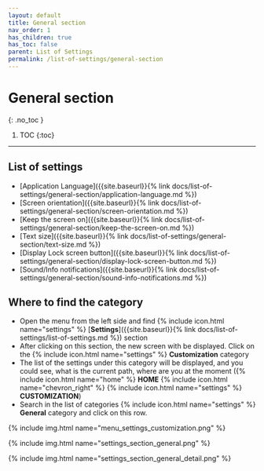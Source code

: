 ```yaml
---
layout: default
title: General section
nav_order: 1
has_children: true
has_toc: false
parent: List of Settings
permalink: /list-of-settings/general-section
---
```


# General section
{: .no_toc }

1. TOC
{:toc}

---

## List of settings
- [Application Language]({{site.baseurl}}{% link docs/list-of-settings/general-section/application-language.md %})
- [Screen orientation]({{site.baseurl}}{% link docs/list-of-settings/general-section/screen-orientation.md %})
- [Keep the screen on]({{site.baseurl}}{% link docs/list-of-settings/general-section/keep-the-screen-on.md %})
- [Text size]({{site.baseurl}}{% link docs/list-of-settings/general-section/text-size.md %})
- [Display Lock screen button]({{site.baseurl}}{% link docs/list-of-settings/general-section/display-lock-screen-button.md %})
- [Sound/Info notifications]({{site.baseurl}}{% link docs/list-of-settings/general-section/sound-info-notifications.md %})

## Where to find the category
- Open the menu from the left side and find {% include icon.html name="settings" %} [**Settings**]({{site.baseurl}}{% link docs/list-of-settings/list-of-settings.md %}) section
- After clicking on this section, the new screen with be displayed. Click on the {% include icon.html name="settings" %} **Customization** category
- The list of the settings under this category will be displayed, and you could see, what is the current path, where are you at the moment ({% include icon.html name="home" %} **HOME** {% include icon.html name="chevron_right" %} {% include icon.html name="settings" %} **CUSTOMIZATION**)
- Search in the list of categories {% include icon.html name="settings" %} **General** category and click on this row.

{% include img.html name="menu_settings_customization.png" %}

{% include img.html name="settings_section_general.png" %}

{% include img.html name="settings_section_general_detail.png" %}